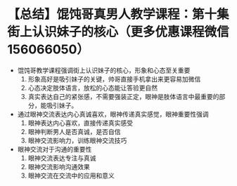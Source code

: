 # 【总结】馄饨哥真男人教学课程：第十集街上认识妹子的核心（更多优惠课程微信156066050）

-   馄饨哥教学课程强调街上认识妹子的核心，形象和心态至关重要
    1.  形象高好是吸引妹子的关键，帅哥直接手机拿出来更容易加微信
    2.  心态决定肢体语言，放松的心态能让答验更自然
    3.  真实表达自己的紧张感，不需要强装正定，眼神是肢体语言中最重要的部分，能吸引妹子。
-   通过眼神交流表达内心真诚喜欢，眼神传递真实感觉，眼神重要性强调
    1.  眼神表达内心喜欢，直接传递真实感受
    2.  眼神判断男人是否真诚，是否自信
    3.  眼神交流影响力，训练眼神交流技巧
-   眼神交流对于沟通的重要性
    1.  眼神交流表达专注与真诚
    2.  眼神交流影响沟通效果
    3.  眼神交流在交流中的应用和意义